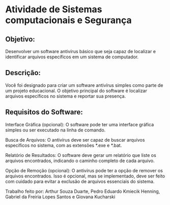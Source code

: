 # Atividade de Sistemas computacionais e Segurança

## Objetivo:
Desenvolver um software antivírus básico que seja capaz de localizar e identificar arquivos específicos em um sistema de computador.

## Descrição:
Você foi designado para criar um software antivírus simples como parte de um projeto educacional. O objetivo principal do software é localizar arquivos específicos no sistema e reportar sua presença.

## Requisitos do Software:

Interface Gráfica (opcional): O software pode ter uma interface gráfica simples ou ser executado na linha de comando.

Busca de Arquivos: O antivírus deve ser capaz de buscar arquivos específicos no sistema, com as extensões *.exe e *.bat.

Relatório de Resultados: O software deve gerar um relatório que liste os arquivos encontrados, indicando o caminho completo de cada arquivo.

Opção de Remoção (opcional): O antivírus pode ter a opção de remover os arquivos encontrados. Isso é opcional, mas se implementado, deve ser feito com cuidado para evitar a exclusão de arquivos essenciais do sistema.


Trabalho feito por: Arthur Souza Duarte, Pedro Eduardo Kmiecik Henning, Gabriel da Freiria Lopes Santos e Giovana Kucharski